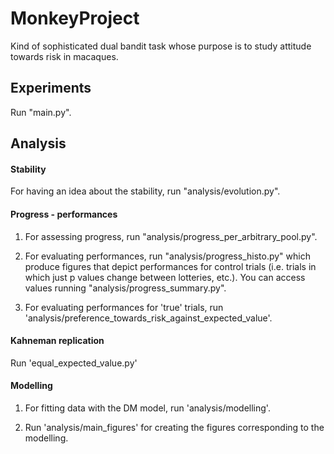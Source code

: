 # MonkeyProject
Kind of sophisticated dual bandit task whose purpose is to study attitude 
towards risk in macaques.

## Experiments
Run "main.py".

## Analysis

#### Stability

For having an idea about the stability, run "analysis/evolution.py".

#### Progress - performances

1) For assessing progress, run "analysis/progress_per_arbitrary_pool.py".

2) For evaluating performances, run "analysis/progress_histo.py" which produce 
figures that depict performances for control trials 
(i.e. trials in which just p values change between lotteries, etc.). 
You can access values running "analysis/progress_summary.py".

3) For evaluating performances for 'true' trials, 
run 'analysis/preference_towards_risk_against_expected_value'.


#### Kahneman replication
Run 'equal_expected_value.py'
 
#### Modelling 

1) For fitting data with the DM model, run 'analysis/modelling'.

2) Run 'analysis/main_figures' for creating the figures corresponding 
to the modelling.

